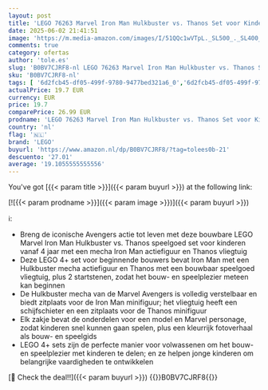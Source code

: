 ```yaml
---
layout: post
title: 'LEGO 76263 Marvel Iron Man Hulkbuster vs. Thanos Set voor Kinderen vanaf 4 jaar  Gebaseerd op Avengers: Infinity Wars  met Bouwbare Actiefiguur  Speelgoed Vliegtuig en 2 Minifiguren'
date: 2025-06-02 21:41:51
image: 'https://m.media-amazon.com/images/I/51QQc1wVTpL._SL500_._SL400_.jpg'
comments: true
category: ofertas
author: 'tole.es'
slug: 'B0BV7CJRF8-nl LEGO 76263 Marvel Iron Man Hulkbuster vs. Thanos Set voor...'
sku: 'B0BV7CJRF8-nl'
tags: [ '6d2fcb45-df05-499f-9780-9477bed321a6_0','6d2fcb45-df05-499f-9780-9477bed321a6_501','Arborist Merchandising Root','Bouw- & constructiespeelgoed','Educatief speelgoed','Montessori','Self Service','Special Features Stores','Speelgoed & spellen','Speelgoedbouwsets','lego','🇳🇱', ]
actualPrice: 19.7 EUR
currency: EUR
price: 19.7
comparePrice: 26.99 EUR
prodname: 'LEGO 76263 Marvel Iron Man Hulkbuster vs. Thanos Set voor Kinderen vanaf 4 jaar  Gebaseerd op Avengers: Infinity Wars  met Bouwbare Actiefiguur  Speelgoed Vliegtuig en 2 Minifiguren'
country: 'nl'
flag: '🇳🇱'
brand: 'LEGO'
buyurl: 'https://www.amazon.nl/dp/B0BV7CJRF8/?tag=tolees0b-21'
descuento: '27.01'
average: '19.1055555555556'
---
```


You've got [{{< param title >}}]({{< param buyurl >}}) at the following link:

[![{{< param prodname >}}]({{< param image >}})]({{< param buyurl >}})

ℹ️:

- Breng de iconische Avengers actie tot leven met deze bouwbare LEGO Marvel Iron Man Hulkbuster vs. Thanos speelgoed set voor kinderen vanaf 4 jaar met een mecha Iron Man actiefiguur en Thanos vliegtuig
- Deze LEGO 4+ set voor beginnende bouwers bevat Iron Man met een Hulkbuster mecha actiefiguur en Thanos met een bouwbaar speelgoed vliegtuig, plus 2 startstenen, zodat het bouw- en speelplezier meteen kan beginnen
- De Hulkbuster mecha van de Marvel Avengers is volledig verstelbaar en biedt zitplaats voor de Iron Man minifiguur; het vliegtuig heeft een schijfschieter en een zitplaats voor de Thanos minifiguur
- Elk zakje bevat de onderdelen voor een model en Marvel personage, zodat kinderen snel kunnen gaan spelen, plus een kleurrijk fotoverhaal als bouw- en speelgids
- LEGO 4+ sets zijn de perfecte manier voor volwassenen om het bouw- en speelplezier met kinderen te delen; en ze helpen jonge kinderen om belangrijke vaardigheden te ontwikkelen

[🛒 Check the deal!!]({{< param buyurl >}})
{{<world>}}B0BV7CJRF8{{</world>}}
